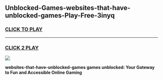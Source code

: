 
## Unblocked-Games-websites-that-have-unblocked-games-Play-Free-3inyq
<h3>
<a href="https://premium76.site?title=websites-that-have-unblocked-games&ref=15A">CLICK TO PLAY</a></h3>
<hr>

<h3>
<a href="https://premium76.site?title=websites-that-have-unblocked-games&ref=15A">CLICK 2 PLAY</a>
  
</h3>

<a href="https://premium76.site?title=websites-that-have-unblocked-games&ref=15A"><img src="https://clearcache.store/games.png"></a>


**websites-that-have-unblocked-games games unblocked: Your Gateway to Fun and Accessible Online Gaming**
